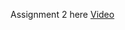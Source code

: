 Assignment 2 here [Video](https://drive.google.com/file/d/1xO5uDRhpWYHY5L2xcT1uJpyNKME2FK8T/view?usp=sharing)
